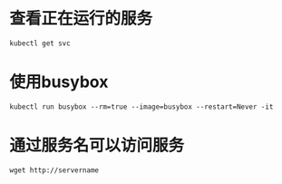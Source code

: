# 查看正在运行的服务

```shell
kubectl get svc 
```



# 使用busybox

```shell
kubectl run busybox --rm=true --image=busybox --restart=Never -it
```



# 通过服务名可以访问服务

```shell
wget http://servername

```

